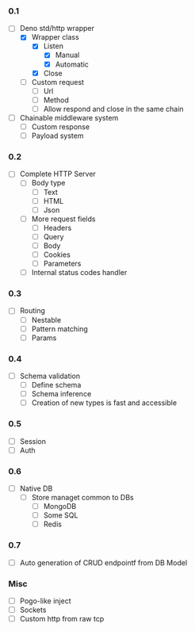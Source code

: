 ### 0.1
- [ ] Deno std/http wrapper
  - [x] Wrapper class
    - [x] Listen
      - [x] Manual
      - [x] Automatic
    - [x] Close
  - [ ] Custom request
    - [ ] Url
    - [ ] Method
    - [ ] Allow respond and close in the same chain
- [ ] Chainable middleware system
  - [ ] Custom response
  - [ ] Payload system

### 0.2
- [ ] Complete HTTP Server
  - [ ] Body type
    - [ ] Text
    - [ ] HTML
    - [ ] Json
  - [ ] More request fields
    - [ ] Headers
    - [ ] Query
    - [ ] Body
    - [ ] Cookies
    - [ ] Parameters
  - [ ] Internal status codes handler

### 0.3
- [ ] Routing
  - [ ] Nestable
  - [ ] Pattern matching
  - [ ] Params

### 0.4
- [ ] Schema validation
  - [ ] Define schema
  - [ ] Schema inference
  - [ ] Creation of new types is fast and accessible

### 0.5
- [ ] Session
- [ ] Auth

### 0.6
- [ ] Native DB
  - [ ] Store managet common to DBs
    - [ ] MongoDB
    - [ ] Some SQL
    - [ ] Redis

### 0.7
- [ ] Auto generation of CRUD endpointf from DB Model

### Misc
- [ ] Pogo-like inject
- [ ] Sockets
- [ ] Custom http from raw tcp